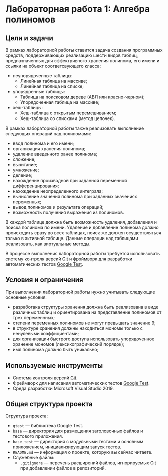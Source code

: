 # Лабораторная работа 1: Алгебра полиномов

## Цели и задачи


В рамках лабораторной работы ставится задача создания программных средств, поддерживающих реализацию шести видов таблиц, предназначенных для эффектривного хранения полинома, его имени и ссылки на объект соответсвующего класса:
- неупорядоченные таблицы:
  - Линейная таблица на массиве;
  - Линейная таблица на списке;
- упорядоенные таблицы:
  - Таблица на поисковом дереве (АВЛ или красно-черном);
  - Упорядоченная таблица на массиве;
- хеш-таблицы:
  - Хеш-таблица с открытым перемешиванием;
  - Хеш-таблица со списками (метод цепочек).
 
В рамках лабораторной работы также реализовать выполнение следующих операций над полиномами:
- ввод полинома и его имени;
- организация хранения полинома;
- удаление введенного ранее полинома;
- сложение;
- вычитание;
- умножение;
- деление;
- нахождение производной при заданной переменной дифференцирования;
- нахождение неопределенного интеграла;
- вычисление значения полинома при заданных значениях переменных;
- вывод полиномов и результата операций;
- возможность получения выражения из полиномов.

В каждой таблице должна быть возможность удаления, добавления и поиска полинома по имени. Удаление и добавление полинома должно происходить сразу во всех таблицах, поиск же должен осуществляться только в активной таблице. Данные операции над таблицами реализовать, как виртуальные методы.

В процессе выполнения лабораторной работы требуется использовать систему контроля версий [Git][git] и фрэймворк для разработки автоматических тестов [Google Test][gtest].

## Условия и ограничения

При выполнении лабораторной работы нужно учитывать следующие основные условия:
- разработака структуры хранения должна быть реализована в виде различных таблиц и ориентирована на представление полиномов от трех переменнных; 
- степени переменных полиномов не могут превышать значение 9;
- в структуре хранения должны находиться мономы только с ненулевыми коэффициентами;
- для организации быстрого доступа использовать упорядоченное хранение мономов (лексикографический порядок);
- имя полинома должно быть уникально;

## Используемые инструменты

  - Система контроля версий [Git][git].
  - Фреймворк для написания автоматических тестов [Google Test][gtest].
  - Среда разработки Microsoft Visual Studio 2019.

## Общая структура проекта

Структура проекта:

  - `gtest` — библиотека Google Test.
  - `base` — директория для размещения заголовочных файлов и тестового приложения.
  - `base_test` — директория с модульными тестами и основным приложением, инициализирующим запуск тестов.
  - `README.md` — информация о проекте, которую вы сейчас читаете.
  - Служебные файлы:
    - `.gitignore` — перечень расширений файлов, игнорируемых Git при добавлении файлов в репозиторий.


<!-- LINKS -->

[git]:         https://git-scm.com/book/ru/v2
[gtest]:       https://github.com/google/googletest
